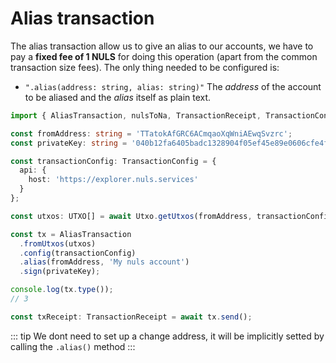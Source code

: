 # Alias transaction

The alias transaction allow us to give an alias to our accounts, we have to pay a __fixed fee of 1 NULS__ for doing this operation (apart from the 
common transaction size fees). The only thing needed to be configured is:

- `".alias(address: string, alias: string)"` The _address_ of the account to be aliased and the _alias_ itself as plain text.

```typescript
import { AliasTransaction, nulsToNa, TransactionReceipt, TransactionConfig, Utxo, UTXO } from 'nuls-js';

const fromAddress: string = 'TTatokAfGRC6ACmqaoXqWniAEwqSvzrc';
const privateKey: string = '040b12fa6405badc1328904f05ef45e89e0606cfe4f03cd5f97bf20a04611c74';

const transactionConfig: TransactionConfig = {
  api: {
    host: 'https://explorer.nuls.services'
  }
};

const utxos: UTXO[] = await Utxo.getUtxos(fromAddress, transactionConfig.api);

const tx = AliasTransaction
  .fromUtxos(utxos)
  .config(transactionConfig)
  .alias(fromAddress, 'My nuls account')
  .sign(privateKey);

console.log(tx.type());
// 3

const txReceipt: TransactionReceipt = await tx.send();
```

::: tip
We dont need to set up a change address, it will be implicitly setted by calling the `.alias()` method
:::